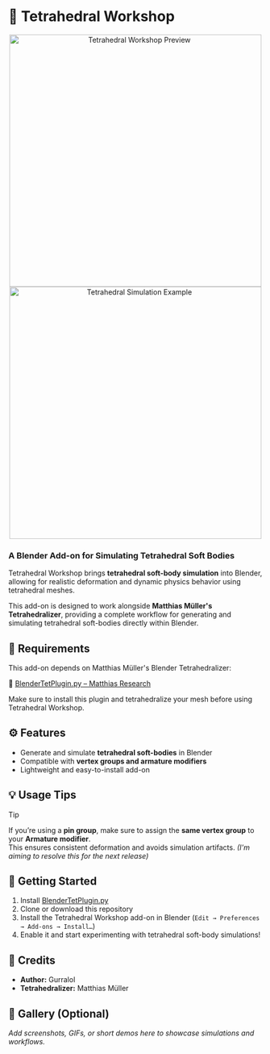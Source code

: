 # 🧊 Tetrahedral Workshop

<div align="center">
  <img src="https://github.com/user-attachments/assets/01a8ea25-6c6c-475d-b6a0-427eb63cc749" height="500" alt="Tetrahedral Workshop Preview">
  <img src="https://github.com/user-attachments/assets/629038c7-93fd-4b1b-9373-506aa767d2cd" height="500" alt="Tetrahedral Simulation Example">
</div>

### A Blender Add-on for Simulating Tetrahedral Soft Bodies

Tetrahedral Workshop brings **tetrahedral soft-body simulation** into Blender, allowing for realistic deformation and dynamic physics behavior using tetrahedral meshes.

This add-on is designed to work alongside **Matthias Müller's Tetrahedralizer**, providing a complete workflow for generating and simulating tetrahedral soft-bodies directly within Blender.

## 🧩 Requirements

This add-on depends on Matthias Müller's Blender Tetrahedralizer:

🔗 [BlenderTetPlugin.py – Matthias Research](https://github.com/matthias-research/pages/blob/master/tenMinutePhysics/BlenderTetPlugin.py)

Make sure to install this plugin and tetrahedralize your mesh before using Tetrahedral Workshop.

## ⚙️ Features

- Generate and simulate **tetrahedral soft-bodies** in Blender  
- Compatible with **vertex groups and armature modifiers**  
- Lightweight and easy-to-install add-on

## 💡 Usage Tips

> [!TIP]  
> If you’re using a **pin group**, make sure to assign the **same vertex group** to your **Armature modifier**.  
> This ensures consistent deformation and avoids simulation artifacts. *(I'm aiming to resolve this for the next release)*

## 🚀 Getting Started

1. Install [BlenderTetPlugin.py](https://github.com/matthias-research/pages/blob/master/tenMinutePhysics/BlenderTetPlugin.py)  
2. Clone or download this repository  
3. Install the Tetrahedral Workshop add-on in Blender (`Edit → Preferences → Add-ons → Install…`)  
4. Enable it and start experimenting with tetrahedral soft-body simulations!

## 🧠 Credits

- **Author:** Gurralol
- **Tetrahedralizer:** Matthias Müller  

## 📸 Gallery (Optional)

_Add screenshots, GIFs, or short demos here to showcase simulations and workflows._
